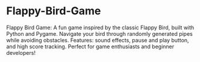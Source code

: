 # Flappy-Bird-Game
Flappy Bird Game: A fun game inspired by the classic Flappy Bird, built with Python and Pygame. Navigate your bird through randomly generated pipes while avoiding obstacles. Features: sound effects, pause and play button, and high score tracking. Perfect for game enthusiasts and beginner developers!
